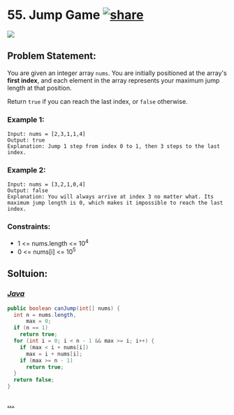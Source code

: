 # 55. Jump Game [![share]](https://leetcode.com/problems/jump-game)

![][medium]

## Problem Statement:

You are given an integer array `nums`. You are initially positioned at the array's **first index**, and each element in the array represents your maximum jump length at that position.

Return `true` if you can reach the last index, or `false` otherwise.

### Example 1:

```
Input: nums = [2,3,1,1,4]
Output: true
Explanation: Jump 1 step from index 0 to 1, then 3 steps to the last index.
```

### Example 2:

```
Input: nums = [3,2,1,0,4]
Output: false
Explanation: You will always arrive at index 3 no matter what. Its maximum jump length is 0, which makes it impossible to reach the last index.
```

### Constraints:

- 1 <= nums.length <= 10<sup>4</sup>
- 0 <= nums[i] <= 10<sup>5</sup>

## Soltuion:

### [_Java_](#)

```java
public boolean canJump(int[] nums) {
  int n = nums.length,
      max = 0;
  if (n == 1)
    return true;
  for (int i = 0; i < n - 1 && max >= i; i++) {
    if (max < i + nums[i])
      max = i + nums[i];
    if (max >= n - 1)
      return true;
  }
  return false;
}
```

### [_..._](#)

```

```

<!----------------------------------{ link }--------------------------------->

[share]: https://img.icons8.com/external-anggara-blue-anggara-putra/20/000000/external-share-user-interface-basic-anggara-blue-anggara-putra-2.png
[easy]: https://img.shields.io/badge/Difficulty-Easy-bright.svg
[medium]: https://img.shields.io/badge/Difficulty-Medium-yellow.svg
[hard]: https://img.shields.io/badge/Difficulty-Hard-red.svg
